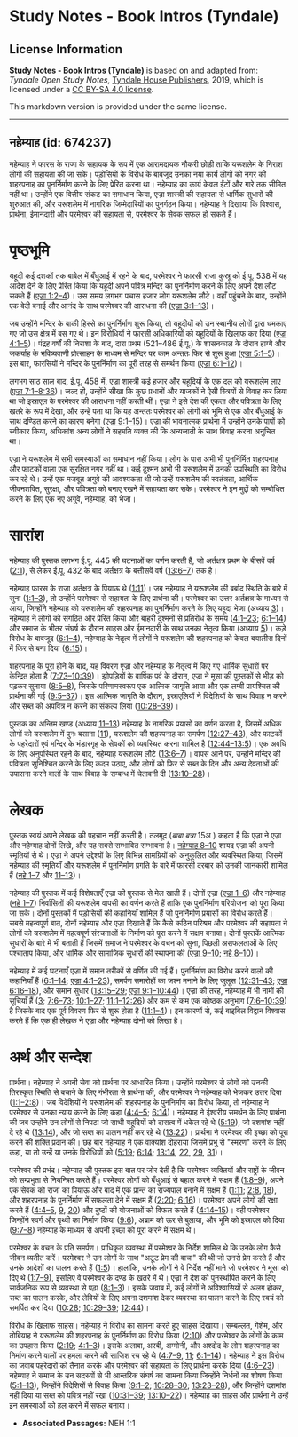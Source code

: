 # Study Notes - Book Intros (Tyndale)

## License Information

**Study Notes - Book Intros (Tyndale)** is based on and adapted from: _Tyndale Open Study Notes_, [Tyndale House Publishers](https://tyndaleopenresources.com/), 2019, which is licensed under a [CC BY-SA 4.0 license](https://creativecommons.org/licenses/by-sa/4.0/legalcode.en).

This markdown version is provided under the same license.



--------------------------------

## नहेम्याह (id: 674237)

नहेम्याह ने फारस के राजा के सहायक के रूप में एक आरामदायक नौकरी छोड़ी ताकि यरूशलेम के निराश लोगों की सहायता की जा सके। पड़ोसियों के विरोध के बावजूद उनका नया कार्य लोगों को नगर की शहरपनाह का पुनर्निर्माण करने के लिए प्रेरित करना था। नहेम्याह का कार्य केवल ईंटों और गारे तक सीमित नहीं था। उन्होंने एक वित्तीय संकट का समाधान किया, एज्रा शास्त्री की सहायता से धार्मिक सुधारों की शुरुआत की, और यरूशलेम में नागरिक जिम्मेदारियों का पुनर्गठन किया। नहेम्याह ने दिखाया कि विश्वास, प्रार्थना, ईमानदारी और परमेश्वर की सहायता से, परमेश्वर के सेवक सफल हो सकते हैं।

पृष्ठभूमि
=========

यहूदी कई दशकों तक बाबेल में बँधुआई में रहने के बाद, परमेश्वर ने फारसी राजा कुस्रू को ई.पू. 538 में यह आदेश देने के लिए प्रेरित किया कि यहूदी अपने पवित्र मन्दिर का पुनर्निर्माण करने के लिए अपने देश लौट सकते हैं ([एज्रा 1:2–4](https://ref.ly/Ezra1:2-Ezra1:4))। उस समय लगभग पचास हजार लोग यरूशलेम लौटे। वहाँ पहुंचने के बाद, उन्होंने एक वेदी बनाई और आनंद के साथ परमेश्वर की आराधना की ([एज्रा 3:1–13](https://ref.ly/Ezra3:1-Ezra3:13))।

जब उन्होंने मन्दिर के बाकी हिस्से का पुनर्निर्माण शुरू किया, तो यहूदीयों को उन स्थानीय लोगों द्वारा धमकाए गए जो उस क्षेत्र में बस गए थे। इन विरोधियों ने फारसी अधिकारियों को यहूदियों के खिलाफ कर दिया ([एज्रा 4:1–5](https://ref.ly/Ezra4:1-Ezra4:5))। पंद्रह वर्षों की निराशा के बाद, दारा प्रथम (521–486 ई.पू.) के शासनकाल के दौरान हाग्गै और जकर्याह के भविष्यवाणी प्रोत्साहन के माध्यम से मन्दिर पर काम अन्ततः फिर से शुरू हुआ ([एज्रा 5:1–5](https://ref.ly/Ezra5:1-Ezra5:5))। इस बार, फारसियों ने मन्दिर के पुनर्निर्माण का पूरी तरह से समर्थन किया ([एज्रा 6:1–12](https://ref.ly/Ezra6:1-Ezra6:12))।

लगभग साठ साल बाद, ई.पू. 458 में, एज्रा शास्त्री कई हजार और यहूदियों के एक दल को यरूशलेम लाए ([एज्रा 7:1–8:36](https://ref.ly/Ezra7:1-Ezra8:36))। जल्द ही, उन्होंने सीखा कि कुछ प्रधानों और याजकों ने ऐसी स्त्रियों से विवाह कर लिया था जो इस्राएल के परमेश्वर की आराधना नहीं करती थीं। एज्रा ने इसे देश की एकता और पवित्रता के लिए खतरे के रूप में देखा, और उन्हें पता था कि यह अन्ततः परमेश्वर को लोगों को भूमि से एक और बँधुआई के साथ दण्डित करने का कारण बनेगा ([एज्रा 9:1–15](https://ref.ly/Ezra9:1-Ezra9:15))। एज्रा की भावनात्मक प्रार्थना में उन्होंने उनके पापों को स्वीकार किया, अधिकांश अन्य लोगों ने सहमति व्यक्त की कि अन्यजाती के साथ विवाह करना अनुचित था।

एज्रा ने यरूशलेम में सभी समस्याओं का समाधान नहीं किया। लोग के पास अभी भी पुनर्निर्मित शहरपनाह और फाटकों वाला एक सुरक्षित नगर नहीं था। कई दुश्मन अभी भी यरूशलेम में उनकी उपस्थिति का विरोध कर रहे थे। उन्हें एक मजबूत अगुवे की आवश्यकता थी जो उन्हें यरूशलेम की स्वतंत्रता, आर्थिक जीवनशक्ति, सुरक्षा, और पवित्रता को बनाए रखने में सहायता कर सके। परमेश्वर ने इन मुद्दों को सम्बोधित करने के लिए एक नए अगुवे, नहेम्याह, को भेजा।

सारांश
======

नहेम्याह की पुस्तक लगभग ई.पू. 445 की घटनाओं का वर्णन करती है, जो अर्तक्षत्र प्रथम के बीसवें वर्ष ([2:1](https://ref.ly/Neh2:1)), से लेकर ई.पू. 432 के बाद अर्तक्षत्र के बत्तीसवें वर्ष ([13:6–7](https://ref.ly/Neh13:6-Neh13:7)) तक है।

नहेम्याह फारस के राजा अर्तक्षत्र के पियाऊ थे ([1:11](https://ref.ly/Neh1:11))। जब नहेम्याह ने यरूशलेम की बर्बाद स्थिति के बारे में सुना ([1:1–3](https://ref.ly/Neh1:1-Neh1:3)), तो उन्होंने परमेश्वर से सहायता के लिए प्रार्थना की। परमेश्वर का उत्तर अर्तक्षत्र के माध्यम से आया, जिन्होंने नहेम्याह को यरूशलेम की शहरपनाह का पुनर्निर्माण करने के लिए यहूदा भेजा (अध्याय [3](https://ref.ly/Neh3:1-Neh3:32))। नहेम्याह ने लोगों को संगठित और प्रेरित किया और बाहरी दुश्मनों से प्रतिरोध के समय ([4:1–23](https://ref.ly/Neh4:1-Neh4:23); [6:1–14](https://ref.ly/Neh6:1-Neh6:14)) और समाज के भीतर संघर्ष के दौरान साहस और ईमानदारी के साथ उनका नेतृत्व किया (अध्याय [5](https://ref.ly/Neh5:1-Neh5:19))। कड़े विरोध के बावजूद ([6:1–4](https://ref.ly/Neh6:1-Neh6:4)), नहेम्याह के नेतृत्व में लोगों ने यरूशलेम की शहरपनाह को केवल बयालीस दिनों में फिर से बना दिया ([6:15](https://ref.ly/Neh6:15))।

शहरपनाह के पूरा होने के बाद, यह विवरण एज्रा और नहेम्याह के नेतृत्व में किए गए धार्मिक सुधारों पर केन्द्रित होता है ([7:73–10:39](https://ref.ly/Neh7:73-Neh10:39))। झोपड़ियों के वार्षिक पर्व के दौरान, एज्रा ने मूसा की पुस्तकों से भीड़ को पढ़कर सुनाया ([8:5–8](https://ref.ly/Neh8:5-Neh8:8)), जिसके परिणामस्वरूप एक आत्मिक जागृति आया और एक लम्बी प्रायश्चित की प्रार्थना की गई ([9:5–37](https://ref.ly/Neh9:5-Neh9:37))। इस आत्मिक जागृति के दौरान, इस्राएलियों ने विदेशियों के साथ विवाह न करने और सब्त को अपवित्र न करने का संकल्प लिया ([10:28–39](https://ref.ly/Neh10:28-Neh10:39))।

पुस्तक का अन्तिम खण्ड (अध्याय [11–13](https://ref.ly/Neh11:1-Neh13:31)) नहेम्याह के नागरिक प्रयासों का वर्णन करता है, जिसमें अधिक लोगों को यरूशलेम में पुनः बसाना ([11](https://ref.ly/Neh11:1-Neh11:36)), यरूशलेम की शहरपनाह का समर्पण ([12:27–43](https://ref.ly/Neh12:27-Neh12:43)), और फाटकों के पहरेदारों एवं मन्दिर के भंडारगृह के सेवकों को व्यवस्थित करना शामिल है ([12:44–13:5](https://ref.ly/Neh12:44-Neh13:5))। एक अवधि के लिए अनुपस्थित रहने के बाद, नहेम्याह यरूशलेम लौटे ([13:6–7](https://ref.ly/Neh13:6-Neh13:7))। वापस आने पर, उन्होंने मन्दिर की पवित्रता सुनिश्चित करने के लिए कदम उठाए, और लोगों को फिर से सब्त के दिन और अन्य देवताओं की उपासना करने वालों के साथ विवाह के सम्बन्ध में चेतावनी दी ([13:10–28](https://ref.ly/Neh13:10-Neh13:28))।

लेखक
====

पुस्तक स्वयं अपने लेखक की पहचान नहीं करती है। तलमूद (*बाबा बत्रा* 15अ ) कहता है कि एज्रा ने एज्रा और नहेम्याह दोनों लिखे, और यह सबसे सम्भावित सम्भावना है। [नहेम्याह 8–10](https://ref.ly/Neh8:1-Neh10:39) शायद एज्रा की अपनी स्मृतियों से थे। एज्रा ने अपने उद्देश्यों के लिए विभिन्न सामग्रियों को अनुकूलित और व्यवस्थित किया, जिसमें नहेम्याह की स्मृतियाँ और यरूशलेम में पुनर्निर्माण प्रगति के बारे में फारसी दरबार को उनकी जानकारी शामिल हैं ([नहे 1–7](https://ref.ly/Neh1:1-Neh7:73) और [11–13](https://ref.ly/Neh11:1-Neh13:31))।

नहेम्याह की पुस्तक में कई विशेषताएँ एज्रा की पुस्तक से मेल खाती हैं। दोनों एज्रा ([एज्रा 1–6](https://ref.ly/Ezra1:1-Ezra6:22)) और नहेम्याह ([नहे 1–7](https://ref.ly/Neh1:1-Neh7:73)) निर्वासितों की यरूशलेम वापसी का वर्णन करते हैं ताकि एक पुनर्निर्माण परियोजना को पूरा किया जा सके। दोनों पुस्तकों में पड़ोसियों की कहानियाँ शामिल हैं जो पुनर्निर्माण प्रयासों का विरोध करते हैं। सबसे महत्वपूर्ण बात, दोनों नहेम्याह और एज्रा दिखाते हैं कि कैसे कठिन परिश्रम और परमेश्वर की सहायता ने लोगों को यरूशलेम में महत्वपूर्ण संरचनाओं के निर्माण को पूरा करने में सक्षम बनाया। दोनों पुस्तकें आत्मिक सुधारों के बारे में भी बताती हैं जिसमें समाज ने परमेश्वर के वचन को सुना, पिछली असफलताओं के लिए पश्चाताप किया, और धार्मिक और सामाजिक सुधारों की स्थापना की ([एज्रा 9–10](https://ref.ly/Ezra9:1-Ezra10:44); [नहे 8–10](https://ref.ly/Neh8:1-Neh10:39))।

नहेम्याह में कई घटनाएँ एज्रा में समान तरीकों से वर्णित की गई हैं। पुनर्निर्माण का विरोध करने वालों की कहानियाँ हैं ([6:1–14](https://ref.ly/Neh6:1-Neh6:14); [एज्रा 4:1–23](https://ref.ly/Ezra4:1-Ezra4:23)), समर्पण समारोहों का जश्न मनाने के लिए जुलूस ([12:31–43](https://ref.ly/Neh12:31-Neh12:43); [एज्रा 6:16–18](https://ref.ly/Ezra6:16-Ezra6:18)), और समान सुधार ([13:15–29](https://ref.ly/Neh13:15-Neh13:29); [एज्रा 9:1–10:44](https://ref.ly/Ezra9:1-Ezra10:44))। एज्रा की तरह, नहेम्याह में भी नामों की सूचियाँ हैं ([3](https://ref.ly/Neh3:1-Neh3:32); [7:6–73](https://ref.ly/Neh7:6-Neh7:73); [10:1–27](https://ref.ly/Neh10:1-Neh10:27); [11:1–12:26](https://ref.ly/Neh11:1-Neh12:26)) और कम से कम एक कोष्ठक अनुभाग ([7:6–10:39](https://ref.ly/Neh7:6-Neh10:39)) है जिसके बाद एक पूर्व विवरण फिर से शुरू होता है ([11:1–4](https://ref.ly/Neh11:1-Neh11:4))। इन कारणों से, कई बाइबिल विद्वान विश्वास करते हैं कि एक ही लेखक ने एज्रा और नहेम्याह दोनों को लिखा है।

अर्थ और सन्देश
==============

प्रार्थना। नहेम्याह ने अपनी सेवा को प्रार्थना पर आधारित किया। उन्होंने परमेश्वर से लोगों को उनकी तिरस्कृत स्थिति से बचाने के लिए गंभीरता से प्रार्थना की, और परमेश्वर ने नहेम्याह को भेजकर उत्तर दिया ([1:1–2:8](https://ref.ly/Neh1:1-Neh2:8))। जब विदेशियों ने यरूशलेम की शहरपनाह के पुननिर्माण का विरोध किया, तो नहेम्याह ने परमेश्वर से उनका न्याय करने के लिए कहा ([4:4–5](https://ref.ly/Neh4:4-Neh4:5); [6:14](https://ref.ly/Neh6:14))। नहेम्याह ने ईश्वरीय समर्थन के लिए प्रार्थना की जब उन्होंने उन लोगों से निपटा जो साथी यहूदियों को दासत्व में धकेल रहे थे ([5:19](https://ref.ly/Neh5:19)), जो दशमांश नहीं दे रहे थे ([13:14](https://ref.ly/Neh13:14)), और जो सब्त का पालन नहीं कर रहे थे ([13:22](https://ref.ly/Neh13:22))। प्रार्थना ने परमेश्वर की इच्छा को पूरा करने की शक्ति प्रदान की। छह बार नहेम्याह ने एक वाक्यांश दोहराया जिसमें प्रभु से "स्मरण" करने के लिए कहा, या तो उन्हें या उनके विरोधियों को ([5:19](https://ref.ly/Neh5:19); [6:14](https://ref.ly/Neh6:14); [13:14](https://ref.ly/Neh13:14), [22](https://ref.ly/Neh13:22), [29](https://ref.ly/Neh13:29), [31](https://ref.ly/Neh13:31))।

परमेश्वर की प्रभंद। नहेम्याह की पुस्तक इस बात पर जोर देती है कि परमेश्वर व्यक्तियों और राष्ट्रों के जीवन को सम्प्रभुता से नियन्त्रित करते हैं। परमेश्वर लोगों को बँधुआई से बहाल करने में सक्षम हैं ([1:8–9](https://ref.ly/Neh1:8-Neh1:9)), अपने एक सेवक को राजा का पियाऊ और बाद में एक प्रान्त का राज्यपाल बनाने में सक्षम हैं ([1:11](https://ref.ly/Neh1:11); [2:8](https://ref.ly/Neh2:8), [18](https://ref.ly/Neh2:18)), और शहरपनाह के पुनर्निर्माण में सफलता देने में सक्षम हैं ([2:20](https://ref.ly/Neh2:20); [6:16](https://ref.ly/Neh6:16))। परमेश्वर अपने लोगों की रक्षा करते हैं ([4:4–5](https://ref.ly/Neh4:4-Neh4:5), [9](https://ref.ly/Neh4:9), [20](https://ref.ly/Neh4:20)) और दुष्टों की योजनाओं को विफल करते हैं ([4:14–15](https://ref.ly/Neh4:14-Neh4:15))। वही परमेश्वर जिन्होंने स्वर्ग और पृथ्वी का निर्माण किया ([9:6](https://ref.ly/Neh9:6)), अब्राम को ऊर से बुलाया, और भूमि को इस्राएल को दिया ([9:7–8](https://ref.ly/Neh9:7-Neh9:8)) नहेम्याह के माध्यम से अपनी इच्छा को पूरा करने में सक्षम थे।

परमेश्वर के वचन के प्रति समर्पण। प्राधिकृत व्यवस्था में परमेश्वर के निर्देश शामिल थे कि उनके लोग कैसे जीवन व्यतीत करें। परमेश्वर ने उन लोगों के साथ "अटूट प्रेम की वाचा" की थी जो उनसे प्रेम करते हैं और उनके आदेशों का पालन करते हैं ([1:5](https://ref.ly/Neh1:5))। हालांकि, उनके लोगों ने वे निर्देश नहीं माने जो परमेश्वर ने मूसा को दिए थे ([1:7–9](https://ref.ly/Neh1:7-Neh1:9)), इसलिए वे परमेश्वर के दण्ड के खतरे में थे। एज्रा ने देश को पुनर्स्थापित करने के लिए सार्वजनिक रूप से व्यवस्था से पढ़ा ([8:1–3](https://ref.ly/Neh8:1-Neh8:3))। इसके जवाब में, कई लोगों ने अविश्वासियों से अलग होकर, सब्त का पालन करके, और लेवियों के लिए अपना दशमांश देकर व्यवस्था का पालन करने के लिए स्वयं को समर्पित कर दिया ([10:28](https://ref.ly/Neh10:28); [10:29–39](https://ref.ly/Neh10:29-Neh10:39); [12:44](https://ref.ly/Neh12:44))।

विरोध के खिलाफ साहस। नहेम्याह ने विरोध का सामना करते हुए साहस दिखाया। सम्बल्लत, गेशेम, और तोबियाह ने यरूशलेम की शहरपनाह के पुनर्निर्माण का विरोध किया ([2:10](https://ref.ly/Neh2:10)) और परमेश्वर के लोगों के काम का उपहास किया ([2:19](https://ref.ly/Neh2:19); [4:1–3](https://ref.ly/Neh4:1-Neh4:3))। इसके अलावा, अरबी, अम्मोनी, और अश्दोद के लोग शहरपनाह का निर्माण करने वालों पर हमला करने की साजिश रच रहे थे ([4:7–9](https://ref.ly/Neh4:7-Neh4:9), [11](https://ref.ly/Neh4:11); [6:1–14](https://ref.ly/Neh6:1-Neh6:14))। नहेम्याह ने इस विरोध का जवाब पहरेदारों को तैनात करके और परमेश्वर की सहायता के लिए प्रार्थना करके दिया ([4:6–23](https://ref.ly/Neh4:6-Neh4:23))। नहेम्याह ने समाज के उन सदस्यों से भी आन्तरिक संघर्ष का सामना किया जिन्होंने निर्धनों का शोषण किया ([5:1–13](https://ref.ly/Neh5:1-Neh5:13)), जिन्होंने विदेशियों से विवाह किया ([9:1–2](https://ref.ly/Neh9:1-Neh9:2); [10:28–30](https://ref.ly/Neh10:28-Neh10:30); [13:23–28](https://ref.ly/Neh13:23-Neh13:28)), और जिन्होंने दशमांश नहीं दिया या सब्त को पवित्र नहीं रखा ([10:31–39](https://ref.ly/Neh10:31-Neh10:39); [13:10–22](https://ref.ly/Neh13:10-Neh13:22))। नहेम्याह का साहस और प्रार्थना ने उन्हें इन समस्याओं को हल करने में सफल बनाया।

* **Associated Passages:** NEH 1:1

